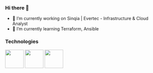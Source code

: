 ### Hi there 👋

- 🔭 I’m currently working on Sinqia | Evertec - Infrastructure & Cloud Analyst
- 🌱 I’m currently learning Terraform, Ansible

### Technologies 

<div>
   <img src="https://cdn.jsdelivr.net/gh/devicons/devicon@latest/icons/amazonwebservices/amazonwebservices-plain-wordmark.svg" width="60"/>
   
   <img src="https://cdn.jsdelivr.net/gh/devicons/devicon@latest/icons/ansible/ansible-original-wordmark.svg" width="60"/> 
   
   <img src="https://cdn.jsdelivr.net/gh/devicons/devicon@latest/icons/azure/azure-original.svg" width="60"/>
</div>




          
